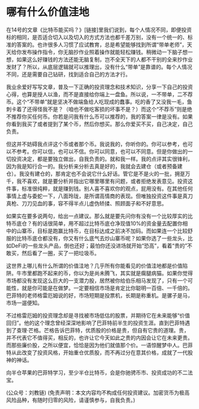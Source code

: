 # 哪有什么价值洼地

在14号的文章《比特币能买吗？》\[链接\]里我们说到，每个人情况不同，即便投资标的相同，是否适合切入以及切入的方式方法也都千差万别，没有一个统一的、标准的答案的。也许很多人习惯了应试教育，总是希望能够找到所谓“带单老师”，天天给你发布操作指令，你无脑抄作业照着操作就能轻松赚钱。稍微动一下脑子想一想，如果这么好赚钱的方法还能无脑复制，岂不全天下的人都不干别的全来抄作业发财了？所以，从底层逻辑就可以推理出，没有什么“带单”是靠谱的。每个人情况不同，还是需要自己钻研，找到适合自己的方法才行。

我业余爱好写写文章，普及一下正确的投资理念和技术知识，分享一下自己的投资心得，也算是授人以渔，而不是直接给你端上一盘鱼。所以说，一不带单，二不荐币。这个“不带单”就是坚决不做端鱼给人吃现成的蠢事。吃的香了又没我一毛，鱼刺卡着了还得怪我不是？（咱也不做吃客损的坏事不是？）而这个“不荐币”则是绝不推荐你买任何币。你若是问我有什么币可以推荐的，我的答案一律是没有。如果你看到我买了或者提到了某个币，然后你想买。那么你爱买不买，自己决定，自己负责。

但这并不妨碍我点评这个币或者那个币。我说我的，你听你的。你可以参考，也可以不参考。你可以信，也可以不信。你可以同意，也可以不同意。​但是你做出的一切投资决定，都是要独立做出，自我负责的。就和我一样。我的点评其实很锋利，因为我是知行合一的。我分析来分析去真是好的，我就会去建仓（或者预备建仓）。我没有建仓的，那肯定也不会说它什么好话。管它是不是火的一批，拥趸万千，我不喜欢，就是要分析并指出它哪里哪里有问题，或者拒绝发表意见。投资这件事，标准很纯粹，就是赚到钱。别人喜不喜欢你的观点，屁用没有。在其他任何事情上虚与委蛇一下，八面玲珑，是所谓高情商的表现。但唯独投资这件事是真刀真枪、刀刀见血的事，容不得半点儿虚伪矫揉、照顾面子和不好意思。

如果实在要多说两句，给出一点建议。那么就是要先问你有没有一个比较厚实的比特币底仓？有的话很简单，用不超过比特币底仓净现值10%的资金量去配置你相中的山寨币，目标是跑赢比特币，在目标达成之前决不加码。而如果连一个比较舒服的比特币底仓都没有，你又有什么底气去炒山寨币呢？如果你选了一些龙头，比如DeFi的一些龙头产品，倒也还好；最怕你还没进场就开始“恐高”，看着“贵的”不敢买，然后看了一圈，买了一把垃圾币。

这世界上哪儿有什么所谓的价值洼地？几乎所有你能看见的价值洼地都是价值陷阱。牛市里都跑不起来的币，你以为是尚未腾飞，其实就是瘸腿病猫。如果你觉得市场都没有发现这么巨大的一支潜力股，居然被你给伯乐相马发现了，只有一个可能性，就是你可能是在做梦。一定要相信市场是肯定比你聪明一百倍、一千倍的。巴菲特的老师格雷厄姆说的好，市场短期是投票机，长期是称重机。是骡子是马，市场一遛便知。

不过格雷厄姆的投资理念却是寻找被市场低估的股票，并期待它在未来能够“价值回归”。他的这个理念曾经深深地影响了巴菲特前半生的投资生涯。直到巴菲特遇到了查理·芒格。芒格告诉巴菲特，优质股的价格是贵，但自有它贵的道理。贵，并不代表它不值得买，相反的，也许让它今天如此之贵的内因会让它在未来更贵。而那些廉价股，之所以便宜，恰恰是因为他们就值那个价。一语惊醒梦中人。巴菲特从此改变了投资风格，开始重仓优质股，而不再过分在意其价格，成就了一代股神的神话。

向半仓苹果的巴菲特学习，至少半仓比特币，会是你驰骋币市、投资成功的不二法宝。

\(公众号：刘教链\)  \(免责声明：本文内容均不构成任何投资建议。加密货币为极高风险品种，有随时归零的风险，请谨慎参与，自我负责。\)

